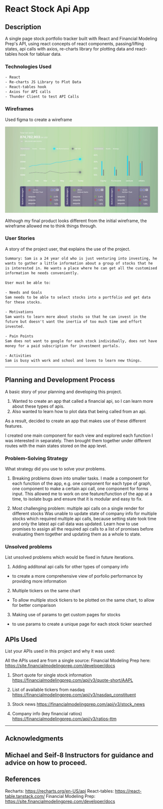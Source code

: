 # React Stock Api App

## Description

A single page stock portfolio tracker built with React and Financial Modeling Prep's API, using react concepts of react components, passing/lifting states, api calls with axios, re-charts library for plotting data and react-tables hook for tabluar data.

### Technologies Used


```
- React
- Re-charts JS Library to Plot Data
- React-tables hook
- Axios for API calls
- Thunder Client to test API Calls
```

### Wireframes

Used figma to create a wireframe 

![wireframe_image](./images/wireframe.jpg)

Although my final product looks different from the initial wireframe, the wireframe allowed me to think things through.

### User Stories

A story of the project user, that explains the use of the project.

```
Summary: Sam is a 24 year old who is just venturing into investing, he wants to gather a little information about a group of stocks that he is interested in. He wants a place where he can get all the customised information he needs conveniently.

User must be able to:

- Needs and Goals
Sam needs to be able to select stocks into a portfolio and get data for these stocks.

- Motivations
Sam wants to learn more about stocks so that he can invest in the future but doesn't want the inertia of too much time and effort invested.

- Pain Points
Sam does not want to google for each stock individually, does not have money for a paid subscription for investment portals.

- Activities
Sam is busy with work and school and loves to learn new things.

```

---

## Planning and Development Process

A basic story of your planning and developing this project.

1. Wanted to create an app that called a financial api, so I can learn more about these types of apis. 
2. Also wanted to learn how to plot data that being called from an api.

As a result, decided to create an app that makes use of these different features.

I created one main component for each view and explored each function I was interested in separately.
Then brought them together under different routes with the main states stored on the app level.

### Problem-Solving Strategy

What strategy did you use to solve your problems.
1. Breaking problems down into smaller tasks.
I made a component for each function of the app, e.g. one component for each type of graph, one component to make a certain api call, one component for forms input.
This allowed me to work on one feature/function of the app at a time, to isolate bugs and ensure that it is modular and easy to fix.

2. Most challenging problem: multiple api calls on a single render for different stocks
Was unable to update state of company info for multiple stocks which required multiple api calls, because setting state took time and only the latest api call data was updated. Learn how to use promises to assign all the required api calls to a list of promises before evaluating them together and updating them as a whole to state.

### Unsolved problems

List unsolved problems which would be fixed in future iterations.

1. Adding additonal api calls for other types of company info
- to create a more comprehensive view of porfolio performance by providing more information

2. Multiple tickers on the same chart
- To allow multiple stock tickers to be plotted on the same chart, to allow for better comparison

3. Making use of params to get custom pages for stocks
- to use params to create a unique page for each stock ticker searched

## APIs Used

List your APIs used in this project and why it was used:

All the APIs used are from a single source: Financial Modeling Prep here: https://site.financialmodelingprep.com/developer/docs

1. Short quote for single stock information
https://financialmodelingprep.com/api/v3/quote-short/AAPL

2. List of available tickers from nasdaq
https://financialmodelingprep.com/api/v3/nasdaq_constituent

3. Stock news
https://financialmodelingprep.com/api/v3/stock_news

4. Company info (key financial ratios)
https://financialmodelingprep.com/api/v3/ratios-ttm

---

## Acknowledgments

Michael and Seif-8 Instructors for guidance and advice on how to proceed.
---

 ## References

Recharts: https://recharts.org/en-US/api
React-tables: https://react-table.tanstack.com/
Financial Modeling Prep: https://site.financialmodelingprep.com/developer/docs